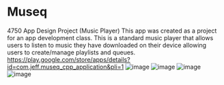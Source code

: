# Museq
4750 App Design Project (Music Player)
This app was created as a project for an app development class. This is a standard music player that allows users to listen to music they have downloaded on their device allowing users to create/manage playlists and queues.
https://play.google.com/store/apps/details?id=com.jeff.museq_cpp_application&pli=1 
![image](https://github.com/user-attachments/assets/2579b0f0-924e-4fb3-9555-d4a73839652d)
![image](https://github.com/user-attachments/assets/8158a91e-7591-43f7-a28d-f601e53bba2f)
![image](https://github.com/user-attachments/assets/25ec2645-96ca-433f-8829-8cd5ce13352f)
![image](https://github.com/user-attachments/assets/dabb782b-620d-483b-8a86-e4d991978ab8)
